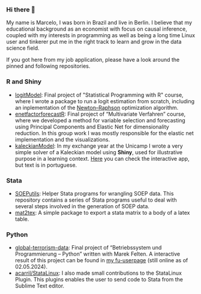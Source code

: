 ### Hi there 👋

My name is Marcelo, I was born in Brazil and live in Berlin. I believe that my educational background as an economist with focus on causal inference, coupled with my interests in programming as well as being a long time Linux user and tinkerer put me in the right track to learn and grow in the data science field. 

If you got here from my job application, please have a look around the pinned and following repositories. 

### R and Shiny

- [logitModel](https://github.com/avila/logitModel): Final project of "Statistical Programming with R" course, where I wrote a package to run a logit estimation from scratch, including an inplementation of the [Newton–Raphson](https://en.wikipedia.org/wiki/Newton%27s_method) optimization algorithm.
- [enetfactorforecastR](https://github.com/avila/enetfactorforecastR): Final project of “Multivariate Verfahren” course, where we developed a method for variable selection and forecasting using Principal Components and Elastic Net for dimensionality reduction. In this group work I was mostly responsible for the elastic net implementation and the visualizations.
- [kaleckianModel](https://github.com/avila/kaleckianModel): In my exchange year at the Unicamp I wrote a very simple solver of a Kaleckian model using **Shiny**, used for illustrative purpose in a learning context. [Here](https://mavila.shinyapps.io/Kalecki/) you can check the interactive app, but text is in portuguese. 


### Stata

- [SOEPutils](https://github.com/avila/SOEPutils/): Helper Stata programs for wrangling SOEP data. This repository contains a series of Stata programs useful to deal with several steps involved in the generation of SOEP data.
- [mat2tex](https://github.com/avila/mat2tex): A simple package to export a stata matrix to a body of a latex table.


### Python

- [global-terrorism-data](https://github.com/avila/global-terrorism-data): Final project of “Betriebssystem und Programmierung – Python” written with Marek Felten. A interactive result of this project can be found in [my fu-userpage](http://userpage.fu-berlin.de/avila/py/map_europe.html) (still online as of 02.05.2024).
- [acarril/StataLinux](https://github.com/acarril/StataLinux/pulls?q=is%3Apr+author%3Aavila): I also made small contributions to the StataLinux Plugin. This plugins enables the user to send code to Stata from the Sublime Text editor. 


